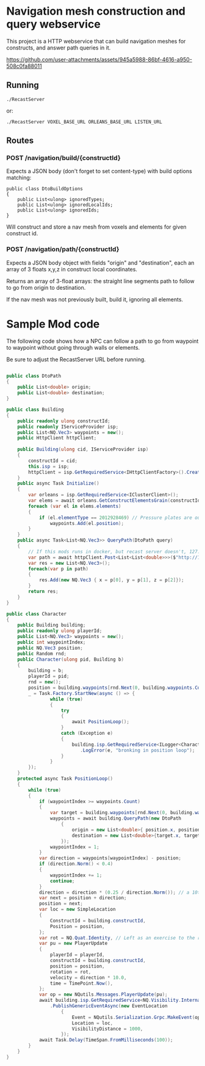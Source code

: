 # Navigation mesh construction and query webservice

This project is a HTTP webservice that can build navigation meshes for constructs, and answer path queries in it.



https://github.com/user-attachments/assets/945a5988-86bf-4616-a950-508c0fa88011


## Running

    ./RecastServer

or:

    ./RecastServer VOXEL_BASE_URL ORLEANS_BASE_URL LISTEN_URL

## Routes

### POST /navigation/build/{constructId}

Expects a JSON body (don't forget to set content-type) with build options matching:

    public class DtoBuildOptions
    {
        public List<ulong> ignoredTypes;
        public List<ulong> ignoredLocalIds;
        public List<ulong> ignoredIds;
    }

Will construct and store a nav mesh from voxels and elements for given construct id.


### POST /navigation/path/{constructId}

Expects a JSON body object with fields "origin" and "destination", each an array of 3 floats x,y,z in construct local coordinates.

Returns an array of 3-float arrays: the straight line segments path to follow to go from origin to destination.

If the nav mesh was not previously built, build it, ignoring all elements.


# Sample Mod code

The following code shows how a NPC can follow a path to go from waypoint to waypoint without going through walls or elements.

Be sure to adjust the RecastServer URL before running.

```csharp

public class DtoPath
{
    public List<double> origin;
    public List<double> destination;
}

public class Building
{
    public readonly ulong constructId;
    public readonly IServiceProvider isp;
    public List<NQ.Vec3> waypoints = new();
    public HttpClient httpClient;
    
    public Building(ulong cid, IServiceProvider isp)
    {
        constructId = cid;
        this.isp = isp;
        httpClient = isp.GetRequiredService<IHttpClientFactory>().CreateClient();
    }
    public async Task Initialize()
    {
        var orleans = isp.GetRequiredService<IClusterClient>();
        var elems = await orleans.GetConstructElementsGrain(constructId).GetVisibleAt(0);
        foreach (var el in elems.elements)
        {
            if (el.elementType == 2012928469) // Pressure plates are our waypoints
                waypoints.Add(el.position);
        }
    }
    public async Task<List<NQ.Vec3>> QueryPath(DtoPath query)
    {
        // If this mods runs in docker, but recast server doesn't, 127.0.0.1 will not work, use your host's LAN IP instead.
        var path = await httpClient.Post<List<List<double>>>($"http://192.168.1.42:8879/navigation/path/{constructId}", query, binary: false);
        var res = new List<NQ.Vec3>();
        foreach(var p in path)
        {
            res.Add(new NQ.Vec3 { x = p[0], y = p[1], z = p[2]});
        }
        return res;
    }
}

public class Character
{
    public Building building;
    public readonly ulong playerId;
    public List<NQ.Vec3> waypoints = new();
    public int waypointIndex;
    public NQ.Vec3 position;
    public Random rnd;
    public Character(ulong pid, Building b)
    {
        building = b;
        playerId = pid;
        rnd = new();
        position = building.waypoints[rnd.Next(0, building.waypoints.Count)];
        _ = Task.Factory.StartNew(async () => {
                while (true)
                {
                    try
                    {
                        await PositionLoop();
                    }
                    catch (Exception e)
                    {
                        building.isp.GetRequiredService<ILogger<Character>>()
                           .LogError(e, "bronking in position loop");
                    }
                }
        });
    }
    protected async Task PositionLoop()
    {
        while (true)
        {
            if (waypointIndex >= waypoints.Count)
            {
                var target = building.waypoints[rnd.Next(0, building.waypoints.Count)];
                waypoints = await building.QueryPath(new DtoPath
                    {
                        origin = new List<double>{ position.x, position.y, position.z},
                        destination = new List<double>{target.x, target.y, target.z},
                    });
                waypointIndex = 1;
            }
            var direction = waypoints[waypointIndex] - position;
            if (direction.Norm() < 0.4)
            {
                waypointIndex += 1;
                continue;
            }
            direction = direction * (0.25 / direction.Norm()); // a 10th of 2.5m/s
            var next = position + direction;
            position = next;
            var loc = new SimpleLocation
            {
                ConstructId = building.constructId,
                Position = position,
            };
            var rot = NQ.Quat.Identity, // Left as an exercise to the reader.
            var pu = new PlayerUpdate
            {
                playerId = playerId,
                constructId = building.constructId,
                position = position,
                rotation = rot,
                velocity = direction * 10.0,
                time = TimePoint.Now(),
            };
            var op = new NQutils.Messages.PlayerUpdate(pu);
            await building.isp.GetRequiredService<NQ.Visibility.Internal.InternalClient>()
                .PublishGenericEventAsync(new EventLocation
                    {
                        Event = NQutils.Serialization.Grpc.MakeEvent(op),
                        Location = loc,
                        VisibilityDistance = 1000,
                    });
            await Task.Delay(TimeSpan.FromMilliseconds(100));
        }
    }
}

```
